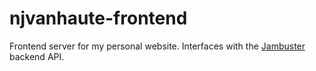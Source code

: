 # njvanhaute-frontend
Frontend server for my personal website. Interfaces with the [Jambuster](https://github.com/njvanhaute/jambuster) backend API.

